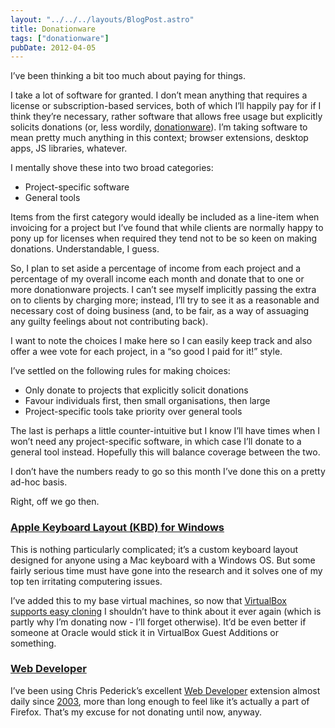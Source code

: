 ```yaml
---
layout: "../../../layouts/BlogPost.astro"
title: Donationware
tags: ["donationware"]
pubDate: 2012-04-05
---
```


I’ve been thinking a bit too much about paying for things.

I take a lot of software for granted. I don’t mean anything that requires a license or subscription-based services, both of which I’ll happily pay for if I think they’re necessary, rather software that allows free usage but explicitly solicits donations (or, less wordily, [donationware](http://en.wikipedia.org/wiki/Donationware)). I’m taking software to mean pretty much anything in this context; browser extensions, desktop apps, JS libraries, whatever.

I mentally shove these into two broad categories:

- Project-specific software
- General tools

Items from the first category would ideally be included as a line-item when invoicing for a project but I’ve found that while clients are normally happy to pony up for licenses when required they tend not to be so keen on making donations. Understandable, I guess.

So, I plan to set aside a percentage of income from each project and a percentage of my overall income each month and donate that to one or more donationware projects. I can’t see myself implicitly passing the extra on to clients by charging more; instead, I’ll try to see it as a reasonable and necessary cost of doing business (and, to be fair, as a way of assuaging any guilty feelings about not contributing back).

I want to note the choices I make here so I can easily keep track and also offer a wee vote for each project, in a “so good I paid for it!” style.

I’ve settled on the following rules for making choices:

- Only donate to projects that explicitly solicit donations
- Favour individuals first, then small organisations, then large
- Project-specific tools take priority over general tools

The last is perhaps a little counter-intuitive but I know I’ll have times when I won’t need any project-specific software, in which case I’ll donate to a general tool instead. Hopefully this will balance coverage between the two.

I don’t have the numbers ready to go so this month I’ve done this on a pretty ad-hoc basis.

Right, off we go then.

### [Apple Keyboard Layout (KBD) for Windows](http://parkernet.com/applepro/)

This is nothing particularly complicated; it’s a custom keyboard layout designed for anyone using a Mac keyboard with a Windows OS. But some fairly serious time must have gone into the research and it solves one of my top ten irritating computering issues.

I’ve added this to my base virtual machines, so now that [VirtualBox supports easy cloning](http://www.linuxjournal.com/content/virtualbox-41-introduces-cloning-amongst-other-features) I shouldn’t have to think about it ever again (which is partly why I’m donating now - I’ll forget otherwise). It’d be even better if someone at Oracle would stick it in VirtualBox Guest Additions or something.

### [Web Developer](http://chrispederick.com/donate/)

I’ve been using Chris Pederick’s excellent [Web Developer](http://chrispederick.com/work/web-developer/) extension almost daily since [2003](http://chrispederick.com/work/web-developer/history/firefox/#version01), more than long enough to feel like it’s actually a part of Firefox. That’s my excuse for not donating until now, anyway.
